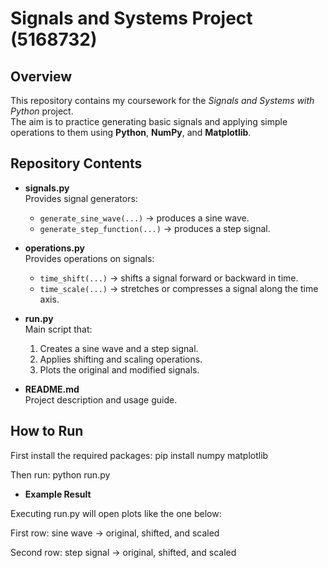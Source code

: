 # Signals and Systems Project (5168732)

## Overview
This repository contains my coursework for the *Signals and Systems with Python* project.  
The aim is to practice generating basic signals and applying simple operations to them using **Python**, **NumPy**, and **Matplotlib**.  

## Repository Contents
- **signals.py**  
  Provides signal generators:  
  - `generate_sine_wave(...)` → produces a sine wave.  
  - `generate_step_function(...)` → produces a step signal.  

- **operations.py**  
  Provides operations on signals:  
  - `time_shift(...)` → shifts a signal forward or backward in time.  
  - `time_scale(...)` → stretches or compresses a signal along the time axis.  

- **run.py**  
  Main script that:  
  1. Creates a sine wave and a step signal.  
  2. Applies shifting and scaling operations.  
  3. Plots the original and modified signals.  

- **README.md**  
  Project description and usage guide.  

## How to Run
First install the required packages:
pip install numpy matplotlib

Then run:
python run.py

- **Example Result**

Executing run.py will open plots like the one below:

First row: sine wave → original, shifted, and scaled

Second row: step signal → original, shifted, and scaled


